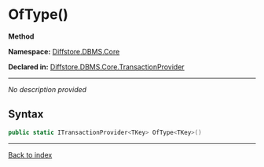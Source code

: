 # OfType<TKey>()

**Method**

**Namespace:** [Diffstore.DBMS.Core](Diffstore.DBMS.Core.md)

**Declared in:** [Diffstore.DBMS.Core.TransactionProvider](Diffstore.DBMS.Core.TransactionProvider.md)

------


*No description provided*

## Syntax

```csharp
public static ITransactionProvider<TKey> OfType<TKey>()
```

------

[Back to index](index.md)